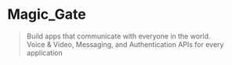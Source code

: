 # Magic_Gate
> Build apps that communicate with everyone in the world.<br>
Voice & Video, Messaging, and Authentication APIs for every application
